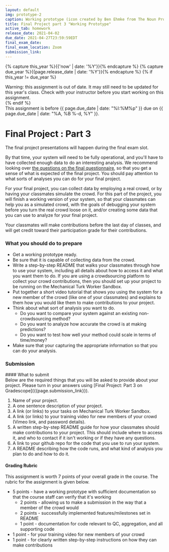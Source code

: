 ```yaml
---
layout: default
img: prototype-2
caption: Working prototype (icon created by Ben Ehmke from The Noun Project)
title: Final Project part 3 "Working Prototype"
active_tab: homework
release_date: 2021-04-02
due_date: 2021-04-27T23:59:59EDT
final_exam_date: 
final_exam_location: Zoom
submission_link: 
---
```

<!-- Check whether the assignment is up to date -->
{% capture this_year %}{{'now' | date: '%Y'}}{% endcapture %}
{% capture due_year %}{{page.release_date | date: '%Y'}}{% endcapture %}
{% if this_year != due_year %} 
<div class="alert alert-danger">
Warning: this assignment is out of date.  It may still need to be updated for this year's class.  Check with your instructor before you start working on this assignment.
</div>
{% endif %}
<!-- End of check whether the assignment is up to date -->


<div class="alert alert-info">
This assignment is before {{ page.due_date | date: "%I:%M%p" }} due on {{ page.due_date | date: "%A, %B %-d, %Y" }}. 
</div>


Final Project<span class="text-muted"> : Part 3</span> 
=============================================================

The final project presentations will happen during the final exam slot.
<!-- on {{ page.final_exam_date | date: "%A, %B %-d, %Y" }} at {{ page.final_exam_date | date: "%I:%M%p" }} in {{page.final_exam_location}}.
-->
By that time, your system will need to be fully operational, and you'll have to have collected enough data to do an interesting analysis.  We recommend looking over [the questions on the final questionnaire](final-project-part5.html#survey), so that you get a sense of what is expected of the final project. You should pay attention to what sorts of analyses you can do for your final project. 

For your final project, you can collect data by employing a real crowd, or by having your classmates simulate the crowd.  For this part of the project, you will finish a working version of your system, so that your classmates can help you as a simulated crowd, with the goals of debugging your system before you turn the real crowd loose on it, and/or creating some data that you can use to analyze for your final project.

Your classmates will make contributions before the last day of classes, and will get credit toward their participation grade for their contributions.

### What you should do to prepare

* Get a working prototype ready.
* Be sure that it is capable of collecting data from the crowd.
* Write a step-by-step README that walks your classmates through how to use your system, including all details about how to access it and what you want them to do. If you are using a crowdsourcing platform to collect your crowd contributions, then you should set up your project to be running on the Mechanical Turk Worker Sandbox.  
* Put together a short video tutorial that shows *you* using the system for a new member of the crowd (like one of your classmates) and explains to them how you would like them to make contributions to your project.
* Think about what sort of analysis you want to do.  
	- Do you want to compare your system against an existing non-crowdsourcing method?  
	- Do you want to analyze how accurate the crowd is at making predictions?
	- Do you want to test how well your method could scale in terms of time/money?
* Make sure that your capturing the appropriate information so that you can do your analysis.

### Submission

<div class="panel panel-primary" id="survey">
<div class="panel-heading" markdown="1">
#### What to submit
</div>
<div class="panel-body" markdown="1">
Below are the required things that you will be asked to provide about your project.  Please turn in your answers using [Final Project: Part 3 on Gradescope]({{page.submission_link}}).

1. Name of your project.
2. A one sentence description of your project.
3. A link (or links) to your tasks on Mechanical Turk Worker Sandbox.
4. A link (or links) to your training video for new members of your crowd (Vimeo link, and password details).
5. A written step-by-step README guide for how your classmates should make contributions to your project. This should include where to access it, and who to contact if it isn't working or if they have any questions.
6. A link to your github repo for the code that you use to run your system.
7. A README describing how the code runs, and what kind of analysis you plan to do and how to do it. 
</div>
</div>


<div class="panel panel-danger">
<div class="panel-heading" markdown="1">
<h4>Grading Rubric</h4>
</div>
<div class="panel-body" markdown="1">

This assignment is worth 7 points of your overall grade in the course.  The rubric for the assignment is given below. 

* 5 points - have a working prototype with sufficient documentation so that the course staff can verify that it's working
  * 2 points - allowing us to make a submission in the way that a member of the crowd would
  * 2 points - successfully implemented features/milestones set in README
  * 1 point - documentation for code relevant to QC, aggregation, and all supporting code
* 1 point - for your training video for new members of your crowd
* 1 point - for clearly written step-by-step instructions on how they can make contributions
</div>
</div>

